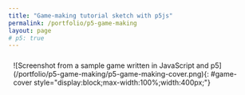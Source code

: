 ```yaml
---
title: "Game-making tutorial sketch with p5js"
permalink: /portfolio/p5-game-making
layout: page
# p5: true
---
```


<div id="sketch-container" style="display:grid;grid-template-columns:auto auto;padding:10px" markdown=1>
![Screenshot from a sample game written in JavaScript and p5](/portfolio/p5-game-making/p5-game-making-cover.png){: #game-cover style="display:block;max-width:100%;width:400px;"}
</div>
<script src="https://cdn.jsdelivr.net/gh/jernwerber/js-sketches@main/p5-game-making/spicy-visitors.js"></script>
<script>
    (function() { 
        let sc = document.createElement("script");
        sc.setAttribute('src','https://cdnjs.cloudflare.com/ajax/libs/p5.js/1.5.0/p5.js');
        sc.onload = () => {
            // let start = document.createElement("script");
            // start.innerHTML = `new p5(s, "sketch-container")`;
            // start.setAttribute('defer','defer');
            // document.body.appendChild(start);
            document.getElementById("game-cover").addEventListener('click', () => {
                document.getElementById("game-cover").parentElement.remove();
                new p5(s, "sketch-container");
            })
        }
        document.body.appendChild(sc);       
    })();
</script>
